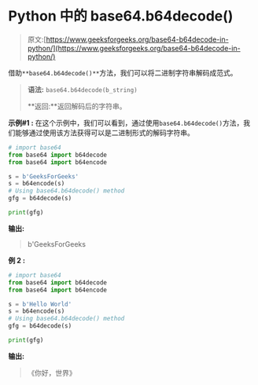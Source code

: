 # Python 中的 base64.b64decode()

> 原文:[https://www.geeksforgeeks.org/base64-b64decode-in-python/](https://www.geeksforgeeks.org/base64-b64decode-in-python/)

借助`**base64.b64decode()**`方法，我们可以将二进制字符串解码成范式。

> **语法:** `base64.b64decode(b_string)`
> 
> **返回:**返回解码后的字符串。

**示例#1 :**
在这个示例中，我们可以看到，通过使用`base64.b64decode()`方法，我们能够通过使用该方法获得可以是二进制形式的解码字符串。

```py
# import base64
from base64 import b64decode
from base64 import b64encode

s = b'GeeksForGeeks'
s = b64encode(s)
# Using base64.b64decode() method
gfg = b64decode(s)

print(gfg)
```

**输出:**

> b'GeeksForGeeks

**例 2 :**

```py
# import base64
from base64 import b64decode
from base64 import b64encode

s = b'Hello World'
s = b64encode(s)
# Using base64.b64decode() method
gfg = b64decode(s)

print(gfg)
```

**输出:**

> 《你好，世界》